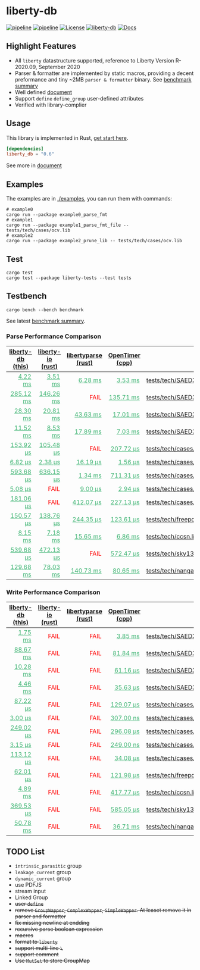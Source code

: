 # liberty-db

[![pipeline](https://github.com/zao111222333/liberty-db/actions/workflows/rust.yml/badge.svg?branch=master)](https://github.com/zao111222333/liberty-db/actions/workflows/rust.yml)
[![pipeline](https://github.com/zao111222333/liberty-db/actions/workflows/static.yml/badge.svg?branch=master)](https://github.com/zao111222333/liberty-db/actions/workflows/static.yml)
[![License](https://img.shields.io/badge/License-MIT-blue.svg)](https://opensource.org/licenses/MIT)
[![liberty-db](https://shields.io/crates/v/liberty-db.svg?style=flat-square&label=liberty-db)](https://crates.io/crates/liberty-db)
[![Docs](https://docs.rs/liberty-db/badge.svg)](https://docs.rs/liberty-db)

## Highlight Features

+ All `liberty` datastructure supported, reference to Liberty Version R-2020.09, September 2020
+ Parser & formatter are implemented by static macros, providing a decent preformance and tiny ~2MB `parser & formatter` binary. See [benchmark summary](https://zao111222333.github.io/liberty-db/bench)
+ Well defined [document](https://docs.rs/liberty-db/latest/liberty_db/library/struct.Library.html)
+ Support `define` `define_group` user-defined attributes
+ Verified with library-complier

## Usage

This library is implemented in Rust, [get start here](https://doc.rust-lang.org/book/ch01-00-getting-started.html).

```toml
[dependencies]
liberty_db = "0.6"
```

See more in [document](https://docs.rs/liberty-db)

## Examples

The examples are in [./examples](https://github.com/zao111222333/liberty-db/tree/master/examples), you can run them with commands:

``` shell
# example0
cargo run --package example0_parse_fmt
# example1
cargo run --package example1_parse_fmt_file -- tests/tech/cases/ocv.lib
# example2
cargo run --package example2_prune_lib -- tests/tech/cases/ocv.lib
```

## Test

```shell
cargo test
cargo test --package liberty-tests --test tests
```

## Testbench

```shell
cargo bench --bench benchmark
```

See latest [benchmark summary](https://zao111222333.github.io/liberty-db/bench).

<h3>Parse Performance Comparison</h3><table><thead><tr><th><a href="https://crates.io/crates/liberty-db">liberty-db (this)</a></th><th><a href="https://crates.io/crates/liberty-io">liberty-io (rust)</a></th><th><a href="https://crates.io/crates/libertyparse">libertyparse (rust)</a></th><th><a href="https://github.com/OpenTimer/OpenTimer">OpenTimer (cpp)</a></th><th>Test Case</th></tr></thead><tbody><tr><td style="text-align:right;padding-right:10px;"><a href="https://zao111222333.github.io/liberty-db/bench/[parse] tests_tech_SAED32_EDK_nldm_saed32hvt_dlvl_ff0p85v25c_i0p/ liberty-db/report" style="color:MediumSeaGreen;">4.22 ms</a></td><td style="text-align:right;padding-right:10px;"><a href="https://zao111222333.github.io/liberty-db/bench/[parse] tests_tech_SAED32_EDK_nldm_saed32hvt_dlvl_ff0p85v25c_i0p/ liberty-io/report" style="color:MediumSeaGreen;">3.51 ms</a></td><td style="text-align:right;padding-right:10px;"><a href="https://zao111222333.github.io/liberty-db/bench/[parse] tests_tech_SAED32_EDK_nldm_saed32hvt_dlvl_ff0p85v25c_i0p/ libertyparse/report" style="color:MediumSeaGreen;">6.28 ms</a></td><td style="text-align:right;padding-right:10px;"><a href="https://zao111222333.github.io/liberty-db/bench/[parse] tests_tech_SAED32_EDK_nldm_saed32hvt_dlvl_ff0p85v25c_i0p/ OpenTimer/report" style="color:MediumSeaGreen;">3.53 ms</a></td><td><a href="https://zao111222333.github.io/liberty-db/bench/[parse] tests_tech_SAED32_EDK_nldm_saed32hvt_dlvl_ff0p85v25c_i0p/report/">tests/tech/SAED32_EDK/nldm/saed32hvt_dlvl_ff0p85v25c_i0p85v.lib</a></td></tr><tr><td style="text-align:right;padding-right:10px;"><a href="https://zao111222333.github.io/liberty-db/bench/[parse] tests_tech_SAED32_EDK_nldm_saed32hvt_ff0p85v25c.lib / liberty-db/report" style="color:MediumSeaGreen;">285.12 ms</a></td><td style="text-align:right;padding-right:10px;"><a href="https://zao111222333.github.io/liberty-db/bench/[parse] tests_tech_SAED32_EDK_nldm_saed32hvt_ff0p85v25c.lib / liberty-io/report" style="color:MediumSeaGreen;">146.26 ms</a></td><td style="color:Red;text-align:right;padding-right:10px;">FAIL</td><td style="text-align:right;padding-right:10px;"><a href="https://zao111222333.github.io/liberty-db/bench/[parse] tests_tech_SAED32_EDK_nldm_saed32hvt_ff0p85v25c.lib / OpenTimer/report" style="color:MediumSeaGreen;">135.71 ms</a></td><td><a href="https://zao111222333.github.io/liberty-db/bench/[parse] tests_tech_SAED32_EDK_nldm_saed32hvt_ff0p85v25c.lib /report/">tests/tech/SAED32_EDK/nldm/saed32hvt_ff0p85v25c.lib</a></td></tr><tr><td style="text-align:right;padding-right:10px;"><a href="https://zao111222333.github.io/liberty-db/bench/[parse] tests_tech_SAED32_EDK_ccs_saed32hvt_dlvl_ff0p85v25c_i0p8/ liberty-db/report" style="color:MediumSeaGreen;">28.30 ms</a></td><td style="text-align:right;padding-right:10px;"><a href="https://zao111222333.github.io/liberty-db/bench/[parse] tests_tech_SAED32_EDK_ccs_saed32hvt_dlvl_ff0p85v25c_i0p8/ liberty-io/report" style="color:MediumSeaGreen;">20.81 ms</a></td><td style="text-align:right;padding-right:10px;"><a href="https://zao111222333.github.io/liberty-db/bench/[parse] tests_tech_SAED32_EDK_ccs_saed32hvt_dlvl_ff0p85v25c_i0p8/ libertyparse/report" style="color:MediumSeaGreen;">43.63 ms</a></td><td style="text-align:right;padding-right:10px;"><a href="https://zao111222333.github.io/liberty-db/bench/[parse] tests_tech_SAED32_EDK_ccs_saed32hvt_dlvl_ff0p85v25c_i0p8/ OpenTimer/report" style="color:MediumSeaGreen;">17.01 ms</a></td><td><a href="https://zao111222333.github.io/liberty-db/bench/[parse] tests_tech_SAED32_EDK_ccs_saed32hvt_dlvl_ff0p85v25c_i0p8/report/">tests/tech/SAED32_EDK/ccs/saed32hvt_dlvl_ff0p85v25c_i0p85v.lib</a></td></tr><tr><td style="text-align:right;padding-right:10px;"><a href="https://zao111222333.github.io/liberty-db/bench/[parse] tests_tech_SAED32_EDK_ccs_saed32hvt_pg_ff0p95v125c.lib / liberty-db/report" style="color:MediumSeaGreen;">11.52 ms</a></td><td style="text-align:right;padding-right:10px;"><a href="https://zao111222333.github.io/liberty-db/bench/[parse] tests_tech_SAED32_EDK_ccs_saed32hvt_pg_ff0p95v125c.lib / liberty-io/report" style="color:MediumSeaGreen;">8.53 ms</a></td><td style="text-align:right;padding-right:10px;"><a href="https://zao111222333.github.io/liberty-db/bench/[parse] tests_tech_SAED32_EDK_ccs_saed32hvt_pg_ff0p95v125c.lib / libertyparse/report" style="color:MediumSeaGreen;">17.89 ms</a></td><td style="text-align:right;padding-right:10px;"><a href="https://zao111222333.github.io/liberty-db/bench/[parse] tests_tech_SAED32_EDK_ccs_saed32hvt_pg_ff0p95v125c.lib / OpenTimer/report" style="color:MediumSeaGreen;">7.03 ms</a></td><td><a href="https://zao111222333.github.io/liberty-db/bench/[parse] tests_tech_SAED32_EDK_ccs_saed32hvt_pg_ff0p95v125c.lib /report/">tests/tech/SAED32_EDK/ccs/saed32hvt_pg_ff0p95v125c.lib</a></td></tr><tr><td style="text-align:right;padding-right:10px;"><a href="https://zao111222333.github.io/liberty-db/bench/[parse] tests_tech_cases_timing_type.lib / liberty-db/report" style="color:MediumSeaGreen;">153.92 µs</a></td><td style="text-align:right;padding-right:10px;"><a href="https://zao111222333.github.io/liberty-db/bench/[parse] tests_tech_cases_timing_type.lib / liberty-io/report" style="color:MediumSeaGreen;">105.48 µs</a></td><td style="color:Red;text-align:right;padding-right:10px;">FAIL</td><td style="text-align:right;padding-right:10px;"><a href="https://zao111222333.github.io/liberty-db/bench/[parse] tests_tech_cases_timing_type.lib / OpenTimer/report" style="color:MediumSeaGreen;">207.72 µs</a></td><td><a href="https://zao111222333.github.io/liberty-db/bench/[parse] tests_tech_cases_timing_type.lib /report/">tests/tech/cases/timing_type.lib</a></td></tr><tr><td style="text-align:right;padding-right:10px;"><a href="https://zao111222333.github.io/liberty-db/bench/[parse] tests_tech_cases_special_boolean_expression.lib / liberty-db/report" style="color:MediumSeaGreen;">6.82 µs</a></td><td style="text-align:right;padding-right:10px;"><a href="https://zao111222333.github.io/liberty-db/bench/[parse] tests_tech_cases_special_boolean_expression.lib / liberty-io/report" style="color:MediumSeaGreen;">2.38 µs</a></td><td style="text-align:right;padding-right:10px;"><a href="https://zao111222333.github.io/liberty-db/bench/[parse] tests_tech_cases_special_boolean_expression.lib / libertyparse/report" style="color:MediumSeaGreen;">16.19 µs</a></td><td style="text-align:right;padding-right:10px;"><a href="https://zao111222333.github.io/liberty-db/bench/[parse] tests_tech_cases_special_boolean_expression.lib / OpenTimer/report" style="color:MediumSeaGreen;">1.56 µs</a></td><td><a href="https://zao111222333.github.io/liberty-db/bench/[parse] tests_tech_cases_special_boolean_expression.lib /report/">tests/tech/cases/special_boolean_expression.lib</a></td></tr><tr><td style="text-align:right;padding-right:10px;"><a href="https://zao111222333.github.io/liberty-db/bench/[parse] tests_tech_cases_ocv.lib / liberty-db/report" style="color:MediumSeaGreen;">593.68 µs</a></td><td style="text-align:right;padding-right:10px;"><a href="https://zao111222333.github.io/liberty-db/bench/[parse] tests_tech_cases_ocv.lib / liberty-io/report" style="color:MediumSeaGreen;">636.15 µs</a></td><td style="text-align:right;padding-right:10px;"><a href="https://zao111222333.github.io/liberty-db/bench/[parse] tests_tech_cases_ocv.lib / libertyparse/report" style="color:MediumSeaGreen;">1.34 ms</a></td><td style="text-align:right;padding-right:10px;"><a href="https://zao111222333.github.io/liberty-db/bench/[parse] tests_tech_cases_ocv.lib / OpenTimer/report" style="color:MediumSeaGreen;">711.31 µs</a></td><td><a href="https://zao111222333.github.io/liberty-db/bench/[parse] tests_tech_cases_ocv.lib /report/">tests/tech/cases/ocv.lib</a></td></tr><tr><td style="text-align:right;padding-right:10px;"><a href="https://zao111222333.github.io/liberty-db/bench/[parse] tests_tech_cases_no_semicolon.lib / liberty-db/report" style="color:MediumSeaGreen;">5.08 µs</a></td><td style="color:Red;text-align:right;padding-right:10px;">FAIL</td><td style="text-align:right;padding-right:10px;"><a href="https://zao111222333.github.io/liberty-db/bench/[parse] tests_tech_cases_no_semicolon.lib / libertyparse/report" style="color:MediumSeaGreen;">9.00 µs</a></td><td style="text-align:right;padding-right:10px;"><a href="https://zao111222333.github.io/liberty-db/bench/[parse] tests_tech_cases_no_semicolon.lib / OpenTimer/report" style="color:MediumSeaGreen;">2.94 µs</a></td><td><a href="https://zao111222333.github.io/liberty-db/bench/[parse] tests_tech_cases_no_semicolon.lib /report/">tests/tech/cases/no_semicolon.lib</a></td></tr><tr><td style="text-align:right;padding-right:10px;"><a href="https://zao111222333.github.io/liberty-db/bench/[parse] tests_tech_cases_formula.lib / liberty-db/report" style="color:MediumSeaGreen;">181.06 µs</a></td><td style="color:Red;text-align:right;padding-right:10px;">FAIL</td><td style="text-align:right;padding-right:10px;"><a href="https://zao111222333.github.io/liberty-db/bench/[parse] tests_tech_cases_formula.lib / libertyparse/report" style="color:MediumSeaGreen;">412.07 µs</a></td><td style="text-align:right;padding-right:10px;"><a href="https://zao111222333.github.io/liberty-db/bench/[parse] tests_tech_cases_formula.lib / OpenTimer/report" style="color:MediumSeaGreen;">227.13 µs</a></td><td><a href="https://zao111222333.github.io/liberty-db/bench/[parse] tests_tech_cases_formula.lib /report/">tests/tech/cases/formula.lib</a></td></tr><tr><td style="text-align:right;padding-right:10px;"><a href="https://zao111222333.github.io/liberty-db/bench/[parse] tests_tech_freepdk45_gscl45nm.lib / liberty-db/report" style="color:MediumSeaGreen;">150.57 µs</a></td><td style="text-align:right;padding-right:10px;"><a href="https://zao111222333.github.io/liberty-db/bench/[parse] tests_tech_freepdk45_gscl45nm.lib / liberty-io/report" style="color:MediumSeaGreen;">138.76 µs</a></td><td style="text-align:right;padding-right:10px;"><a href="https://zao111222333.github.io/liberty-db/bench/[parse] tests_tech_freepdk45_gscl45nm.lib / libertyparse/report" style="color:MediumSeaGreen;">244.35 µs</a></td><td style="text-align:right;padding-right:10px;"><a href="https://zao111222333.github.io/liberty-db/bench/[parse] tests_tech_freepdk45_gscl45nm.lib / OpenTimer/report" style="color:MediumSeaGreen;">123.61 µs</a></td><td><a href="https://zao111222333.github.io/liberty-db/bench/[parse] tests_tech_freepdk45_gscl45nm.lib /report/">tests/tech/freepdk45/gscl45nm.lib</a></td></tr><tr><td style="text-align:right;padding-right:10px;"><a href="https://zao111222333.github.io/liberty-db/bench/[parse] tests_tech_ccsn.lib / liberty-db/report" style="color:MediumSeaGreen;">8.15 ms</a></td><td style="text-align:right;padding-right:10px;"><a href="https://zao111222333.github.io/liberty-db/bench/[parse] tests_tech_ccsn.lib / liberty-io/report" style="color:MediumSeaGreen;">7.18 ms</a></td><td style="text-align:right;padding-right:10px;"><a href="https://zao111222333.github.io/liberty-db/bench/[parse] tests_tech_ccsn.lib / libertyparse/report" style="color:MediumSeaGreen;">15.65 ms</a></td><td style="text-align:right;padding-right:10px;"><a href="https://zao111222333.github.io/liberty-db/bench/[parse] tests_tech_ccsn.lib / OpenTimer/report" style="color:MediumSeaGreen;">6.86 ms</a></td><td><a href="https://zao111222333.github.io/liberty-db/bench/[parse] tests_tech_ccsn.lib /report/">tests/tech/ccsn.lib</a></td></tr><tr><td style="text-align:right;padding-right:10px;"><a href="https://zao111222333.github.io/liberty-db/bench/[parse] tests_tech_sky130_sky130_fd_sc_hs__bufinv_8__tt_1p80V_25/ liberty-db/report" style="color:MediumSeaGreen;">539.68 µs</a></td><td style="text-align:right;padding-right:10px;"><a href="https://zao111222333.github.io/liberty-db/bench/[parse] tests_tech_sky130_sky130_fd_sc_hs__bufinv_8__tt_1p80V_25/ liberty-io/report" style="color:MediumSeaGreen;">472.13 µs</a></td><td style="color:Red;text-align:right;padding-right:10px;">FAIL</td><td style="text-align:right;padding-right:10px;"><a href="https://zao111222333.github.io/liberty-db/bench/[parse] tests_tech_sky130_sky130_fd_sc_hs__bufinv_8__tt_1p80V_25/ OpenTimer/report" style="color:MediumSeaGreen;">572.47 µs</a></td><td><a href="https://zao111222333.github.io/liberty-db/bench/[parse] tests_tech_sky130_sky130_fd_sc_hs__bufinv_8__tt_1p80V_25/report/">tests/tech/sky130/sky130_fd_sc_hs__bufinv_8__tt_1p80V_25C_ccsnoise.cell.lib</a></td></tr><tr><td style="text-align:right;padding-right:10px;"><a href="https://zao111222333.github.io/liberty-db/bench/[parse] tests_tech_nangate_NangateOpenCellLibrary_typical.lib / liberty-db/report" style="color:MediumSeaGreen;">129.68 ms</a></td><td style="text-align:right;padding-right:10px;"><a href="https://zao111222333.github.io/liberty-db/bench/[parse] tests_tech_nangate_NangateOpenCellLibrary_typical.lib / liberty-io/report" style="color:MediumSeaGreen;">78.03 ms</a></td><td style="text-align:right;padding-right:10px;"><a href="https://zao111222333.github.io/liberty-db/bench/[parse] tests_tech_nangate_NangateOpenCellLibrary_typical.lib / libertyparse/report" style="color:MediumSeaGreen;">140.73 ms</a></td><td style="text-align:right;padding-right:10px;"><a href="https://zao111222333.github.io/liberty-db/bench/[parse] tests_tech_nangate_NangateOpenCellLibrary_typical.lib / OpenTimer/report" style="color:MediumSeaGreen;">80.65 ms</a></td><td><a href="https://zao111222333.github.io/liberty-db/bench/[parse] tests_tech_nangate_NangateOpenCellLibrary_typical.lib /report/">tests/tech/nangate/NangateOpenCellLibrary_typical.lib</a></td></tr></tbody></table><h3>Write Performance Comparison</h3><table><thead><tr><th><a href="https://crates.io/crates/liberty-db">liberty-db (this)</a></th><th><a href="https://crates.io/crates/liberty-io">liberty-io (rust)</a></th><th><a href="https://crates.io/crates/libertyparse">libertyparse (rust)</a></th><th><a href="https://github.com/OpenTimer/OpenTimer">OpenTimer (cpp)</a></th><th>Test Case</th></tr></thead><tbody><tr><td style="text-align:right;padding-right:10px;"><a href="https://zao111222333.github.io/liberty-db/bench/[write] tests_tech_SAED32_EDK_nldm_saed32hvt_dlvl_ff0p85v25c_i0p/ liberty-db/report" style="color:MediumSeaGreen;">1.75 ms</a></td><td style="color:Red;text-align:right;padding-right:10px;">FAIL</td><td style="color:Red;text-align:right;padding-right:10px;">FAIL</td><td style="text-align:right;padding-right:10px;"><a href="https://zao111222333.github.io/liberty-db/bench/[write] tests_tech_SAED32_EDK_nldm_saed32hvt_dlvl_ff0p85v25c_i0p/ OpenTimer/report" style="color:MediumSeaGreen;">3.85 ms</a></td><td><a href="https://zao111222333.github.io/liberty-db/bench/[write] tests_tech_SAED32_EDK_nldm_saed32hvt_dlvl_ff0p85v25c_i0p/report">tests/tech/SAED32_EDK/nldm/saed32hvt_dlvl_ff0p85v25c_i0p85v.lib</a></td></tr><tr><td style="text-align:right;padding-right:10px;"><a href="https://zao111222333.github.io/liberty-db/bench/[write] tests_tech_SAED32_EDK_nldm_saed32hvt_ff0p85v25c.lib / liberty-db/report" style="color:MediumSeaGreen;">88.67 ms</a></td><td style="color:Red;text-align:right;padding-right:10px;">FAIL</td><td style="color:Red;text-align:right;padding-right:10px;">FAIL</td><td style="text-align:right;padding-right:10px;"><a href="https://zao111222333.github.io/liberty-db/bench/[write] tests_tech_SAED32_EDK_nldm_saed32hvt_ff0p85v25c.lib / OpenTimer/report" style="color:MediumSeaGreen;">81.84 ms</a></td><td><a href="https://zao111222333.github.io/liberty-db/bench/[write] tests_tech_SAED32_EDK_nldm_saed32hvt_ff0p85v25c.lib /report">tests/tech/SAED32_EDK/nldm/saed32hvt_ff0p85v25c.lib</a></td></tr><tr><td style="text-align:right;padding-right:10px;"><a href="https://zao111222333.github.io/liberty-db/bench/[write] tests_tech_SAED32_EDK_ccs_saed32hvt_dlvl_ff0p85v25c_i0p8/ liberty-db/report" style="color:MediumSeaGreen;">10.28 ms</a></td><td style="color:Red;text-align:right;padding-right:10px;">FAIL</td><td style="color:Red;text-align:right;padding-right:10px;">FAIL</td><td style="text-align:right;padding-right:10px;"><a href="https://zao111222333.github.io/liberty-db/bench/[write] tests_tech_SAED32_EDK_ccs_saed32hvt_dlvl_ff0p85v25c_i0p8/ OpenTimer/report" style="color:MediumSeaGreen;">61.16 µs</a></td><td><a href="https://zao111222333.github.io/liberty-db/bench/[write] tests_tech_SAED32_EDK_ccs_saed32hvt_dlvl_ff0p85v25c_i0p8/report">tests/tech/SAED32_EDK/ccs/saed32hvt_dlvl_ff0p85v25c_i0p85v.lib</a></td></tr><tr><td style="text-align:right;padding-right:10px;"><a href="https://zao111222333.github.io/liberty-db/bench/[write] tests_tech_SAED32_EDK_ccs_saed32hvt_pg_ff0p95v125c.lib / liberty-db/report" style="color:MediumSeaGreen;">4.46 ms</a></td><td style="color:Red;text-align:right;padding-right:10px;">FAIL</td><td style="color:Red;text-align:right;padding-right:10px;">FAIL</td><td style="text-align:right;padding-right:10px;"><a href="https://zao111222333.github.io/liberty-db/bench/[write] tests_tech_SAED32_EDK_ccs_saed32hvt_pg_ff0p95v125c.lib / OpenTimer/report" style="color:MediumSeaGreen;">35.63 µs</a></td><td><a href="https://zao111222333.github.io/liberty-db/bench/[write] tests_tech_SAED32_EDK_ccs_saed32hvt_pg_ff0p95v125c.lib /report">tests/tech/SAED32_EDK/ccs/saed32hvt_pg_ff0p95v125c.lib</a></td></tr><tr><td style="text-align:right;padding-right:10px;"><a href="https://zao111222333.github.io/liberty-db/bench/[write] tests_tech_cases_timing_type.lib / liberty-db/report" style="color:MediumSeaGreen;">87.22 µs</a></td><td style="color:Red;text-align:right;padding-right:10px;">FAIL</td><td style="color:Red;text-align:right;padding-right:10px;">FAIL</td><td style="text-align:right;padding-right:10px;"><a href="https://zao111222333.github.io/liberty-db/bench/[write] tests_tech_cases_timing_type.lib / OpenTimer/report" style="color:MediumSeaGreen;">129.07 µs</a></td><td><a href="https://zao111222333.github.io/liberty-db/bench/[write] tests_tech_cases_timing_type.lib /report">tests/tech/cases/timing_type.lib</a></td></tr><tr><td style="text-align:right;padding-right:10px;"><a href="https://zao111222333.github.io/liberty-db/bench/[write] tests_tech_cases_special_boolean_expression.lib / liberty-db/report" style="color:MediumSeaGreen;">3.00 µs</a></td><td style="color:Red;text-align:right;padding-right:10px;">FAIL</td><td style="color:Red;text-align:right;padding-right:10px;">FAIL</td><td style="text-align:right;padding-right:10px;"><a href="https://zao111222333.github.io/liberty-db/bench/[write] tests_tech_cases_special_boolean_expression.lib / OpenTimer/report" style="color:MediumSeaGreen;">307.00 ns</a></td><td><a href="https://zao111222333.github.io/liberty-db/bench/[write] tests_tech_cases_special_boolean_expression.lib /report">tests/tech/cases/special_boolean_expression.lib</a></td></tr><tr><td style="text-align:right;padding-right:10px;"><a href="https://zao111222333.github.io/liberty-db/bench/[write] tests_tech_cases_ocv.lib / liberty-db/report" style="color:MediumSeaGreen;">249.02 µs</a></td><td style="color:Red;text-align:right;padding-right:10px;">FAIL</td><td style="color:Red;text-align:right;padding-right:10px;">FAIL</td><td style="text-align:right;padding-right:10px;"><a href="https://zao111222333.github.io/liberty-db/bench/[write] tests_tech_cases_ocv.lib / OpenTimer/report" style="color:MediumSeaGreen;">296.08 µs</a></td><td><a href="https://zao111222333.github.io/liberty-db/bench/[write] tests_tech_cases_ocv.lib /report">tests/tech/cases/ocv.lib</a></td></tr><tr><td style="text-align:right;padding-right:10px;"><a href="https://zao111222333.github.io/liberty-db/bench/[write] tests_tech_cases_no_semicolon.lib / liberty-db/report" style="color:MediumSeaGreen;">3.15 µs</a></td><td style="color:Red;text-align:right;padding-right:10px;">FAIL</td><td style="color:Red;text-align:right;padding-right:10px;">FAIL</td><td style="text-align:right;padding-right:10px;"><a href="https://zao111222333.github.io/liberty-db/bench/[write] tests_tech_cases_no_semicolon.lib / OpenTimer/report" style="color:MediumSeaGreen;">249.00 ns</a></td><td><a href="https://zao111222333.github.io/liberty-db/bench/[write] tests_tech_cases_no_semicolon.lib /report">tests/tech/cases/no_semicolon.lib</a></td></tr><tr><td style="text-align:right;padding-right:10px;"><a href="https://zao111222333.github.io/liberty-db/bench/[write] tests_tech_cases_formula.lib / liberty-db/report" style="color:MediumSeaGreen;">113.12 µs</a></td><td style="color:Red;text-align:right;padding-right:10px;">FAIL</td><td style="color:Red;text-align:right;padding-right:10px;">FAIL</td><td style="text-align:right;padding-right:10px;"><a href="https://zao111222333.github.io/liberty-db/bench/[write] tests_tech_cases_formula.lib / OpenTimer/report" style="color:MediumSeaGreen;">34.08 µs</a></td><td><a href="https://zao111222333.github.io/liberty-db/bench/[write] tests_tech_cases_formula.lib /report">tests/tech/cases/formula.lib</a></td></tr><tr><td style="text-align:right;padding-right:10px;"><a href="https://zao111222333.github.io/liberty-db/bench/[write] tests_tech_freepdk45_gscl45nm.lib / liberty-db/report" style="color:MediumSeaGreen;">62.01 µs</a></td><td style="color:Red;text-align:right;padding-right:10px;">FAIL</td><td style="color:Red;text-align:right;padding-right:10px;">FAIL</td><td style="text-align:right;padding-right:10px;"><a href="https://zao111222333.github.io/liberty-db/bench/[write] tests_tech_freepdk45_gscl45nm.lib / OpenTimer/report" style="color:MediumSeaGreen;">121.98 µs</a></td><td><a href="https://zao111222333.github.io/liberty-db/bench/[write] tests_tech_freepdk45_gscl45nm.lib /report">tests/tech/freepdk45/gscl45nm.lib</a></td></tr><tr><td style="text-align:right;padding-right:10px;"><a href="https://zao111222333.github.io/liberty-db/bench/[write] tests_tech_ccsn.lib / liberty-db/report" style="color:MediumSeaGreen;">4.89 ms</a></td><td style="color:Red;text-align:right;padding-right:10px;">FAIL</td><td style="color:Red;text-align:right;padding-right:10px;">FAIL</td><td style="text-align:right;padding-right:10px;"><a href="https://zao111222333.github.io/liberty-db/bench/[write] tests_tech_ccsn.lib / OpenTimer/report" style="color:MediumSeaGreen;">417.77 µs</a></td><td><a href="https://zao111222333.github.io/liberty-db/bench/[write] tests_tech_ccsn.lib /report">tests/tech/ccsn.lib</a></td></tr><tr><td style="text-align:right;padding-right:10px;"><a href="https://zao111222333.github.io/liberty-db/bench/[write] tests_tech_sky130_sky130_fd_sc_hs__bufinv_8__tt_1p80V_25/ liberty-db/report" style="color:MediumSeaGreen;">369.53 µs</a></td><td style="color:Red;text-align:right;padding-right:10px;">FAIL</td><td style="color:Red;text-align:right;padding-right:10px;">FAIL</td><td style="text-align:right;padding-right:10px;"><a href="https://zao111222333.github.io/liberty-db/bench/[write] tests_tech_sky130_sky130_fd_sc_hs__bufinv_8__tt_1p80V_25/ OpenTimer/report" style="color:MediumSeaGreen;">585.05 µs</a></td><td><a href="https://zao111222333.github.io/liberty-db/bench/[write] tests_tech_sky130_sky130_fd_sc_hs__bufinv_8__tt_1p80V_25/report">tests/tech/sky130/sky130_fd_sc_hs__bufinv_8__tt_1p80V_25C_ccsnoise.cell.lib</a></td></tr><tr><td style="text-align:right;padding-right:10px;"><a href="https://zao111222333.github.io/liberty-db/bench/[write] tests_tech_nangate_NangateOpenCellLibrary_typical.lib / liberty-db/report" style="color:MediumSeaGreen;">50.78 ms</a></td><td style="color:Red;text-align:right;padding-right:10px;">FAIL</td><td style="color:Red;text-align:right;padding-right:10px;">FAIL</td><td style="text-align:right;padding-right:10px;"><a href="https://zao111222333.github.io/liberty-db/bench/[write] tests_tech_nangate_NangateOpenCellLibrary_typical.lib / OpenTimer/report" style="color:MediumSeaGreen;">36.71 ms</a></td><td><a href="https://zao111222333.github.io/liberty-db/bench/[write] tests_tech_nangate_NangateOpenCellLibrary_typical.lib /report">tests/tech/nangate/NangateOpenCellLibrary_typical.lib</a></td></tr></tbody></table>

## TODO List

+ `intrinsic_parasitic` group
+ `leakage_current` group
+ `dynamic_current` group
+ use PDFJS
+ stream input
+ Linked Group
+ ~~user `define`~~
+ ~~remove `GroupWapper`, `ComplexWapper`, `SimpleWapper`. At leaset remove it in parser and formatter~~
+ ~~fix missing newline at endding~~
+ ~~recursive parse boolean expression~~
+ ~~macros~~
+ ~~format to `liberty`~~
+ ~~support multi-line `\`~~
+ ~~support comment~~
+ ~~Use `MutSet` to store GroupMap~~
